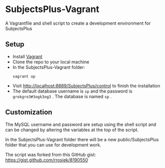 # SubjectsPlus-Vagrant
A Vagrantfile and shell script to create a development environment for SubjectsPlus

## Setup 

* Install <a href="https://www.vagrantup.com/downloads.html">Vagrant</a>
* Clone the repo to your local machine
* In the SubjectsPlus-Vagrant folder: 
  ```
  vagrant up
  ```
* Visit <a href="http://localhost:8889/SubjectsPlus/control">http://localhost:8889/SubjectsPlus/control</a> to finish the installation
* The default database username is `sp` and the password is `grokgro3#3ogk3og3` .  The database is named `sp` .

## Customization

The MySQL username and password are setup using the shell script and can be changed by altering the variables at the top of the script. 

In the SubjectsPlus-Vagrant folder there will be a new public/SubjectsPlus folder that you can use for development work. 

The script was forked from this GitHub gist: https://gist.github.com/rrosiek/8190550
